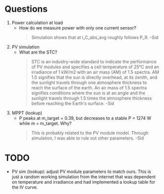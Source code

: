 # Questions
1. Power calculation at load
    - How do we measure power with only one current sensor?
        > Simulation shows that at i_C_abs_avg roughly follows P_R. -Sid
1. PV simulation
    - What are the STC?
        > STC is an industry-wide standard to indicate the performance of PV modules and specifies a cell temperature of 25°C and an irradiance of 1 kW/m2 with an air mass (AM) of 1.5 spectra. AM 1.0 signifies that the sun is directly overhead, at its zenith, and the sunlight travels through one atmosphere thickness to reach the surface of the earth. An air mass of 1.5 spectra signifies conditions where the sun is at an angle and the sunlight travels through 1.5 times the atmosphere thickness before reaching the Earth's surface. -Sid
1. MPPT (lookup)
    - P peaks at m_target = 0.39, but decreases to a stable P = 1274 W while m = m_target. Why?
        > This is probably related to the PV module model. Through simulation, I was able to rule out other parameters. -Sid

# TODO
- PV sim (lookup): adjust PV module parameters to match ours. This is just a random working simulation from the internet that was dependent on temperature and irradiance and had implemented a lookup table for the IV curve.
